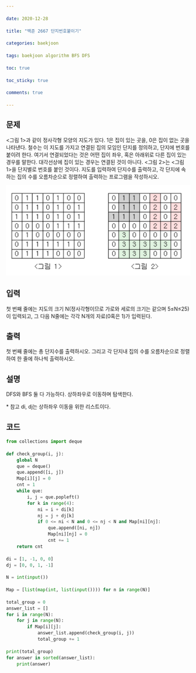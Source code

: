 ```yaml
---

date: 2020-12-28

title: "백준 2667 단지번호붙이기"

categories: baekjoon

tags: baekjoon algorithm BFS DFS

toc: true

toc_sticky: true

comments: true

---
```


## 문제
<그림 1>과 같이 정사각형 모양의 지도가 있다. 1은 집이 있는 곳을, 0은 집이 없는 곳을 나타낸다. 철수는 이 지도를 가지고 연결된 집의 모임인 단지를 정의하고, 단지에 번호를 붙이려 한다. 여기서 연결되었다는 것은 어떤 집이 좌우, 혹은 아래위로 다른 집이 있는 경우를 말한다. 대각선상에 집이 있는 경우는 연결된 것이 아니다. <그림 2>는 <그림 1>을 단지별로 번호를 붙인 것이다. 지도를 입력하여 단지수를 출력하고, 각 단지에 속하는 집의 수를 오름차순으로 정렬하여 출력하는 프로그램을 작성하시오.

![2667](/assets/images/algorithm/baekjoon/2667.PNG)

## 입력
첫 번째 줄에는 지도의 크기 N(정사각형이므로 가로와 세로의 크기는 같으며 5≤N≤25)이 입력되고, 그 다음 N줄에는 각각 N개의 자료(0혹은 1)가 입력된다.

## 출력
첫 번째 줄에는 총 단지수를 출력하시오. 그리고 각 단지내 집의 수를 오름차순으로 정렬하여 한 줄에 하나씩 출력하시오.

## 설명
DFS와 BFS 둘 다 가능하다.
상하좌우로 이동하며 탐색한다.

\* 참고
di, dj는 상하좌우 이동을 위한 리스트이다.

## 코드
```python
from collections import deque

def check_group(i, j):
    global N
    que = deque()
    que.append([i, j])
    Map[i][j] = 0
    cnt = 1
    while que:
        i, j = que.popleft()
        for k in range(4):
            ni = i + di[k]
            nj = j + dj[k]
            if 0 <= ni < N and 0 <= nj < N and Map[ni][nj]:
                que.append([ni, nj])
                Map[ni][nj] = 0
                cnt += 1
    return cnt

di = [1, -1, 0, 0]
dj = [0, 0, 1, -1]

N = int(input())

Map = [list(map(int, list(input()))) for n in range(N)]

total_group = 0
answer_list = []
for i in range(N):
    for j in range(N):
        if Map[i][j]:
            answer_list.append(check_group(i, j))
            total_group += 1

print(total_group)
for answer in sorted(answer_list):
    print(answer)
```